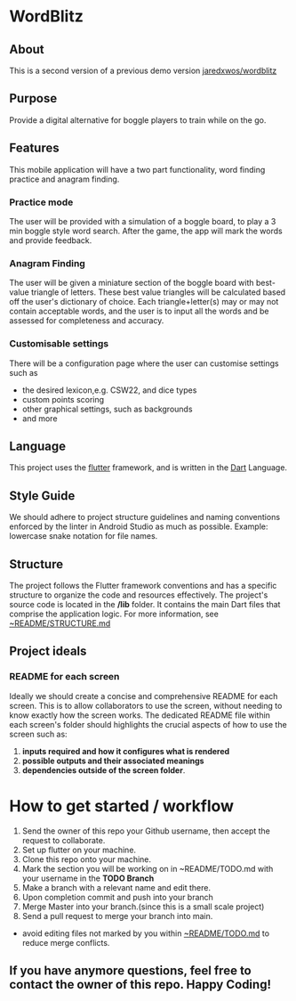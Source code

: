 # WordBlitz

## About 
This is a second version of a previous demo version [jaredxwos/wordblitz](https://github.com/JaredXwos/WordBlitz)

## Purpose
Provide a digital alternative for boggle players to train while on the go.

## Features
This mobile application will have a two part functionality, word finding practice and anagram finding.

### Practice mode
The user will be provided with a simulation of a boggle board, to play a 3 min boggle style word search.
After the game, the app will mark the words and provide feedback.

### Anagram Finding
The user will be given a miniature section of the boggle board with best-value triangle of letters.
These best value triangles will be calculated based off the user's dictionary of choice.
Each triangle+letter(s) may or may not contain acceptable words, and the user is to input all the words and be assessed for completeness and accuracy.

### Customisable settings
There will be a configuration page where the user can customise settings such as
- the desired lexicon,e.g. CSW22, and dice types
- custom points scoring
- other graphical settings, such as backgrounds
- and more

## Language
This project uses the [flutter](https://flutter.dev/) framework, and is written in the [Dart](https://dart.dev/) Language.

## Style Guide
We should adhere to project structure guidelines and naming conventions enforced by the linter in Android Studio as much as possible.
Example: lowercase snake notation for file names.

## Structure
The project follows the Flutter framework conventions and has a specific structure to organize the code and resources effectively.
The project's source code is located in the **/lib** folder. It contains the main Dart files that comprise the application logic.
For more information, see [~README/STRUCTURE.md](https://github.com/brofegroy/WordBlitz/blob/master/~README/STRUCTURE.md#structure)

## Project ideals

### README for each screen
Ideally we should create a concise and comprehensive README for each screen.
This is to allow collaborators to use the screen, without needing to know exactly how the screen works.
The dedicated README file within each screen's folder should highlights the crucial aspects of how to use the screen such as:
1. **inputs required and how it configures what is rendered**
2. **possible outputs and their associated meanings**
3. **dependencies outside of the screen folder**.

# How to get started / workflow
1. Send the owner of this repo your Github username, then accept the request to collaborate.
2. Set up flutter on your machine.
3. Clone this repo onto your machine.
4. Mark the section you will be working on in ~README/TODO.md with your username in the **TODO Branch**
5. Make a branch with a relevant name and edit there.
6. Upon completion commit and push into your branch
7. Merge Master into your branch.(since this is a small scale project)
8. Send a pull request to merge your branch into main.

- avoid editing files not marked by you within [~README/TODO.md](https://github.com/brofegroy/WordBlitz/blob/TODO/~README/TODO.md#currently-editing) to reduce merge conflicts.

## If you have anymore questions, feel free to contact the owner of this repo. Happy Coding!